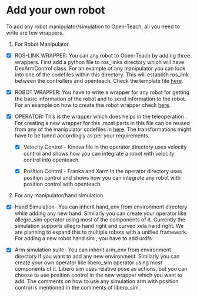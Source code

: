 # Add your own robot

To add any robot manipulator/simulation to Open-Teach, all you need to write are few wrappers.

1. For Robot Manipulator

- [x] ROS-LINK WRAPPER: You can any robot to Open-Teach by adding three wrappers. First add a python file to ros_links directory which will have DexArmControl class. For an example of any manipulator you can look into one of the codefiles within this directory. This will establish ros_link between the controllers and openteach. Check the template file [here](https://github.com/NYU-robot-learning/Open-Teach-v1/blob/main/openteach/ros_links/ros_link.py). 

- [x] ROBOT WRAPPER: You have to write a wrapper for any robot for getting the basic information of the robot and to send information to the robot. For an example on how to create this robot wrapper check [here](https://github.com/NYU-robot-learning/Open-Teach-v1/blob/main/openteach/robot/robot.py).

- [x] OPERATOR: This is the wrapper which does helps in the teleoperation . For creating a new wrapper for this ,most parts in this file can be reused from any of the manipulator codefiles in [here](https://github.com/NYU-robot-learning/Open-Teach-v1/blob/main/openteach/components/operators/operator.py). The transformations might have to be tuned accordingly as per your requirements. 
    - [x] Velocity Control - Kinova file in the operator directory uses velocity control and shows how you can integrate a robot with velocity control into openteach.

    - [x] Position Control - Franka and Xarm in the operator directory uses position control and shows how you can integrate any robot with position control with openteach.


2. For any manipulator/hand simulation

- [x] Hand Simulation- You can inherit hand_env from environment directory while adding any new hand. Similarly you can create your operator like allegro_sim operator using most of the components of it. Currently the simulation supports allegro hand right and curved xela hand right. We are planning to expand this to multiple robots with a unified framework. For adding a new robot hand sim , you have to add urdfs  

- [x] Arm simulation suite- You can inherit arm_env from environment directory if you want to add any new environment.
Similarly you can create your own operator like libero_sim operator using most components of it. Libero sim uses relative pose as actions, but you can choose to use position control in the new wrapper which you want to add. The comments on how to use any simulation arm with position control is mentioned in the comments of libero_sim.